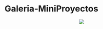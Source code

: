 # Galeria-MiniProyectos
<p align="center">
  <img src="https://user-images.githubusercontent.com/80788960/130529080-c83e215f-6a73-4d4b-8df8-382ae3d91a5b.png"/>
</p>



